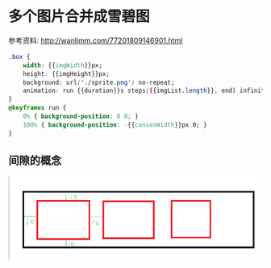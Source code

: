# 多个图片合并成雪碧图

参考资料: http://wanlimm.com/77201809146901.html

```css
.box {
    width: {{imgWidth}}px;
    height: {{imgHeight}}px;
    background: url('./sprite.png') no-repeat;
    animation: run {{duration}}s steps({{imgList.length}}, end) infinite;
}
@keyframes run {
    0% { background-position: 0 0; }
    100% { background-position: -{{canvasWidth}}px 0; }
}
```


## 间隙的概念
![](./padding.png)